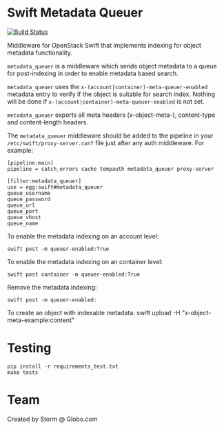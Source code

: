 # Swift Metadata Queuer

[![Build Status](https://travis-ci.org/globocom/swift-metadata-queuer.svg?branch=master)](https://travis-ci.org/globocom/swift-metadata-queuer)

Middleware for OpenStack Swift that implements indexing for object metadata functionality.

``metadata_queuer`` is a middleware which sends object metadata to a queue for
post-indexing in order to enable metadata based search.

``metadata_queuer`` uses the ``x-(account|container)-meta-queuer-enabled``
metadata entry to verify if the object is suitable for search index. Nothing
will be done if ``x-(account|container)-meta-queuer-enabled`` is not set.

``metadata_queuer`` exports all meta headers (x-object-meta-), content-type and
content-length headers.

The ``metadata_queuer`` middleware should be added to the pipeline in your
``/etc/swift/proxy-server.conf`` file just after any auth middleware.
For example:

    [pipeline:main]
    pipeline = catch_errors cache tempauth metadata_queuer proxy-server

    [filter:metadata_queuer]
    use = egg:swift#metadata_queuer
    queue_username
    queue_password
    queue_url
    queue_port
    queue_vhost
    queue_name

To enable the metadata indexing on an account level:

    swift post -m queuer-enabled:True

To enable the metadata indexing on an container level:

    swift post container -m queuer-enabled:True

Remove the metadata indexing:

    swift post -m queuer-enabled:

To create an object with indexable metadata:
    swift upload <container> <file> -H "x-object-meta-example:content"

# Testing

    pip install -r requirements_test.txt
    make tests

# Team

Created by Storm @ Globo.com

